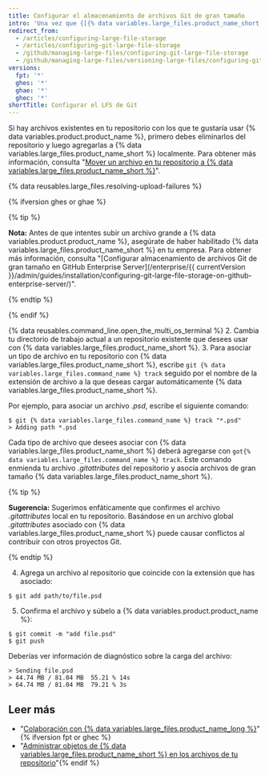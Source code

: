 ```yaml
---
title: Configurar el almacenamiento de archivos Git de gran tamaño
intro: 'Una vez que {[{% data variables.large_files.product_name_short %} está instalado], (/articles/installing-git-large-file-storage/), deberás asociarlo con un archivo de gran tamaño en tu repositorio.'
redirect_from:
  - /articles/configuring-large-file-storage
  - /articles/configuring-git-large-file-storage
  - /github/managing-large-files/configuring-git-large-file-storage
  - /github/managing-large-files/versioning-large-files/configuring-git-large-file-storage
versions:
  fpt: '*'
  ghes: '*'
  ghae: '*'
  ghec: '*'
shortTitle: Configurar el LFS de Git
---
```


Si hay archivos existentes en tu repositorio con los que te gustaría usar {% data variables.product.product_name %}, primero debes eliminarlos del repositorio y luego agregarlas a {% data variables.large_files.product_name_short %} localmente. Para obtener más información, consulta "[Mover un archivo en tu repositorio a {% data variables.large_files.product_name_short %}](/articles/moving-a-file-in-your-repository-to-git-large-file-storage)".

{% data reusables.large_files.resolving-upload-failures %}

{% ifversion ghes or ghae %}

{% tip %}

**Nota:** Antes de que intentes subir un archivo grande a {% data variables.product.product_name %}, asegúrate de haber habilitado {% data variables.large_files.product_name_short %} en tu empresa. Para obtener más información, consulta "[Configurar almacenamiento de archivos Git de gran tamaño en GitHub Enterprise Server](/enterprise/{{ currentVersion }}/admin/guides/installation/configuring-git-large-file-storage-on-github-enterprise-server/)".

{% endtip %}

{% endif %}

{% data reusables.command_line.open_the_multi_os_terminal %}
2. Cambia tu directorio de trabajo actual a un repositorio existente que desees usar con {% data variables.large_files.product_name_short %}.
3. Para asociar un tipo de archivo en tu repositorio con {% data variables.large_files.product_name_short %}, escribe `git {% data variables.large_files.command_name %} track` seguido por el nombre de la extensión de archivo a la que deseas cargar automáticamente {% data variables.large_files.product_name_short %}.

  Por ejemplo, para asociar un archivo _.psd_, escribe el siguiente comando:
  ```shell
  $ git {% data variables.large_files.command_name %} track "*.psd"
  > Adding path *.psd
  ```
  Cada tipo de archivo que desees asociar con {% data variables.large_files.product_name_short %} deberá agregarse con `got{% data variables.large_files.command_name %} track`. Este comando enmienda tu archivo *.gitattributes* del repositorio y asocia archivos de gran tamaño {% data variables.large_files.product_name_short %}.

  {% tip %}

  **Sugerencia:** Sugerimos enfáticamente que confirmes el archivo *.gitattributes* local en tu repositorio. Basándose en un archivo global *.gitattributes* asociado con {% data variables.large_files.product_name_short %} puede causar conflictos al contribuir con otros proyectos Git.

  {% endtip %}

4. Agrega un archivo al repositorio que coincide con la extensión que has asociado:
  ```shell
  $ git add path/to/file.psd
  ```
5. Confirma el archivo y súbelo a {% data variables.product.product_name %}:
  ```shell
  $ git commit -m "add file.psd"
  $ git push
  ```
  Deberías ver información de diagnóstico sobre la carga del archivo:
  ```shell
  > Sending file.psd
  > 44.74 MB / 81.04 MB  55.21 % 14s
  > 64.74 MB / 81.04 MB  79.21 % 3s
  ```

## Leer más

- "[Colaboración con {% data variables.large_files.product_name_long %}](/articles/collaboration-with-git-large-file-storage/)"{% ifversion fpt or ghec %}
- "[Administrar objetos de {% data variables.large_files.product_name_short %} en los archivos de tu repositorio](/github/administering-a-repository/managing-git-lfs-objects-in-archives-of-your-repository)"{% endif %}
